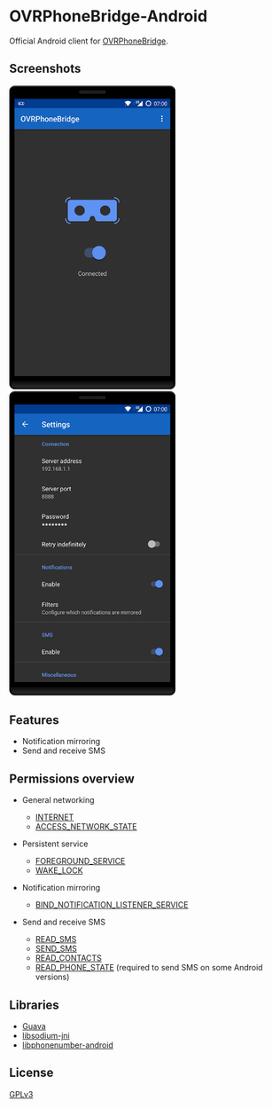 # OVRPhoneBridge-Android

Official Android client for [OVRPhoneBridge](https://github.com/Desuuuu/OVRPhoneBridge).

## Screenshots
<img src="/screenshots/main.png" width="300" /> <img src="/screenshots/settings.png" width="300" />

## Features
* Notification mirroring
* Send and receive SMS

## Permissions overview
* General networking
  * [INTERNET](https://developer.android.com/reference/android/Manifest.permission.html#INTERNET)
  * [ACCESS_NETWORK_STATE](https://developer.android.com/reference/android/Manifest.permission#ACCESS_NETWORK_STATE)

* Persistent service
  * [FOREGROUND_SERVICE](https://developer.android.com/reference/android/Manifest.permission#FOREGROUND_SERVICE)
  * [WAKE_LOCK](https://developer.android.com/reference/android/Manifest.permission#WAKE_LOCK)

* Notification mirroring
  * [BIND_NOTIFICATION_LISTENER_SERVICE](https://developer.android.com/reference/android/Manifest.permission#BIND_NOTIFICATION_LISTENER_SERVICE)

* Send and receive SMS
  * [READ_SMS](https://developer.android.com/reference/android/Manifest.permission#READ_SMS)
  * [SEND_SMS](https://developer.android.com/reference/android/Manifest.permission#SEND_SMS)
  * [READ_CONTACTS](https://developer.android.com/reference/android/Manifest.permission#READ_CONTACTS)
  * [READ_PHONE_STATE](https://developer.android.com/reference/android/Manifest.permission#READ_PHONE_STATE) (required to send SMS on some Android versions)

## Libraries
* [Guava](https://github.com/google/guava)
* [libsodium-jni](https://github.com/joshjdevl/libsodium-jni)
* [libphonenumber-android](https://github.com/MichaelRocks/libphonenumber-android)

## License
[GPLv3](http://www.gnu.org/licenses/gpl-3.0.html)

